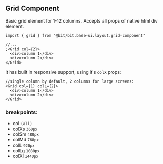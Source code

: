 ## Grid Component

Basic grid element for 1-12 columns.
Accepts all props of native html div element.

```tsx
import { grid } from "@bit/bit.base-ui.layout.grid-component"

//...
;<Grid col={2}>
  <div>column 1</div>
  <div>column 2</div>
</Grid>
```

It has built in responsive support, using it's `colX` props:

```tsx
//single column by default, 2 columns for large screens:
<Grid col={1} colL={2}>
  <div>column 1</div>
  <div>column 2</div>
</Grid>
```

### breakpoints:

- col `(all)`
- colXs `360px`
- colSm `480px`
- colMd `768px`
- colL `920px`
- colLg `1080px`
- colXl `1440px`
